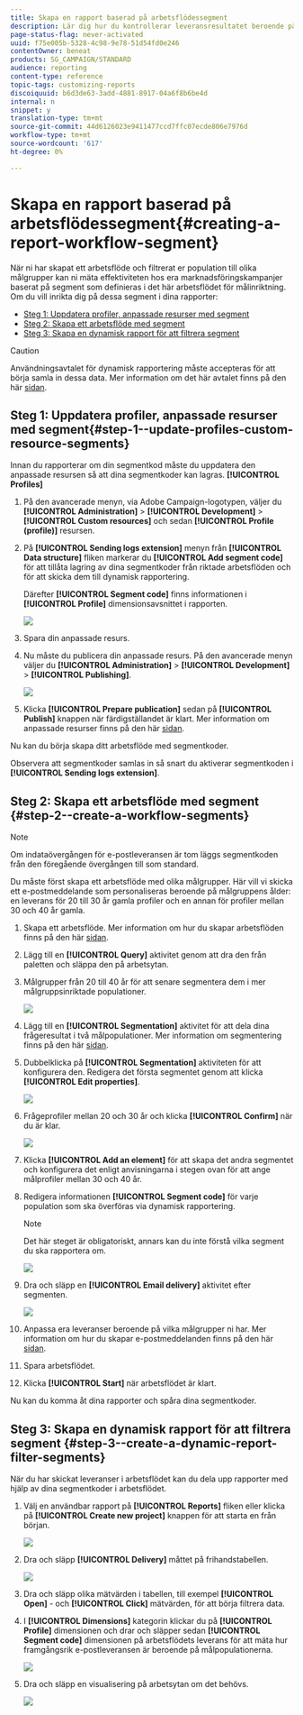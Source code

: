 ```yaml
---
title: Skapa en rapport baserad på arbetsflödessegment
description: Lär dig hur du kontrollerar leveransresultatet beroende på arbetsflödenas segment i dina rapporter.
page-status-flag: never-activated
uuid: f75e005b-5328-4c98-9e78-51d54fd0e246
contentOwner: beneat
products: SG_CAMPAIGN/STANDARD
audience: reporting
content-type: reference
topic-tags: customizing-reports
discoiquuid: b6d3de63-3add-4881-8917-04a6f8b6be4d
internal: n
snippet: y
translation-type: tm+mt
source-git-commit: 44d6126023e9411477ccd7ffc07ecde806e7976d
workflow-type: tm+mt
source-wordcount: '617'
ht-degree: 0%

---
```



# Skapa en rapport baserad på arbetsflödessegment{#creating-a-report-workflow-segment}

När ni har skapat ett arbetsflöde och filtrerat er population till olika målgrupper kan ni mäta effektiviteten hos era marknadsföringskampanjer baserat på segment som definieras i det här arbetsflödet för målinriktning.
Om du vill inrikta dig på dessa segment i dina rapporter:

* [Steg 1: Uppdatera profiler, anpassade resurser med segment](#step-1--update-profiles-custom-resource-segments)
* [Steg 2: Skapa ett arbetsflöde med segment](#step-2--create-a-workflow-segments)
* [Steg 3: Skapa en dynamisk rapport för att filtrera segment](#step-3--create-a-dynamic-report-filter-segments)

>[!CAUTION]
>Användningsavtalet för dynamisk rapportering måste accepteras för att börja samla in dessa data.
>Mer information om det här avtalet finns på den här [sidan](../../reporting/using/about-dynamic-reports.md#dynamic-reporting-usage-agreement).

## Steg 1: Uppdatera profiler, anpassade resurser med segment{#step-1--update-profiles-custom-resource-segments}

Innan du rapporterar om din segmentkod måste du uppdatera den anpassade resursen så att dina segmentkoder kan lagras. **[!UICONTROL Profiles]**

1. På den avancerade menyn, via Adobe Campaign-logotypen, väljer du **[!UICONTROL Administration]** > **[!UICONTROL Development]** > **[!UICONTROL Custom resources]** och sedan **[!UICONTROL Profile (profile)]** resursen.
1. På **[!UICONTROL Sending logs extension]** menyn från **[!UICONTROL Data structure]** fliken markerar du **[!UICONTROL Add segment code]** för att tillåta lagring av dina segmentkoder från riktade arbetsflöden och för att skicka dem till dynamisk rapportering.

   Därefter **[!UICONTROL Segment code]** finns informationen i **[!UICONTROL Profile]** dimensionsavsnittet i rapporten.

   ![](assets/report_segment_4.png)

1. Spara din anpassade resurs.

1. Nu måste du publicera din anpassade resurs.
På den avancerade menyn väljer du **[!UICONTROL Administration]** > **[!UICONTROL Development]** > **[!UICONTROL Publishing]**.

   ![](assets/custom_profile_7.png)

1. Klicka **[!UICONTROL Prepare publication]** sedan på **[!UICONTROL Publish]** knappen när färdigställandet är klart. Mer information om anpassade resurser finns på den här [sidan](../../developing/using/updating-the-database-structure.md).

Nu kan du börja skapa ditt arbetsflöde med segmentkoder.

Observera att segmentkoder samlas in så snart du aktiverar segmentkoden i **[!UICONTROL Sending logs extension]**.

## Steg 2: Skapa ett arbetsflöde med segment {#step-2--create-a-workflow-segments}

>[!NOTE]
>Om indataövergången för e-postleveransen är tom läggs segmentkoden från den föregående övergången till som standard.

Du måste först skapa ett arbetsflöde med olika målgrupper. Här vill vi skicka ett e-postmeddelande som personaliseras beroende på målgruppens ålder: en leverans för 20 till 30 år gamla profiler och en annan för profiler mellan 30 och 40 år gamla.

1. Skapa ett arbetsflöde. Mer information om hur du skapar arbetsflöden finns på den här [sidan](../../automating/using/building-a-workflow.md).

1. Lägg till en **[!UICONTROL Query]** aktivitet genom att dra den från paletten och släppa den på arbetsytan.

1. Målgrupper från 20 till 40 år för att senare segmentera dem i mer målgruppsinriktade populationer.

   ![](assets/report_segment_1.png)

1. Lägg till en **[!UICONTROL Segmentation]** aktivitet för att dela dina frågeresultat i två målpopulationer. Mer information om segmentering finns på den här [sidan](../../automating/using/segmentation.md).

1. Dubbelklicka på **[!UICONTROL Segmentation]** aktiviteten för att konfigurera den. Redigera det första segmentet genom att klicka **[!UICONTROL Edit properties]**.

   ![](assets/report_segment_7.png)

1. Frågeprofiler mellan 20 och 30 år och klicka **[!UICONTROL Confirm]** när du är klar.

   ![](assets/report_segment_8.png)

1. Klicka **[!UICONTROL Add an element]** för att skapa det andra segmentet och konfigurera det enligt anvisningarna i stegen ovan för att ange målprofiler mellan 30 och 40 år.

1. Redigera informationen **[!UICONTROL Segment code]** för varje population som ska överföras via dynamisk rapportering.

   >[!NOTE]
   >Det här steget är obligatoriskt, annars kan du inte förstå vilka segment du ska rapportera om.

   ![](assets/report_segment_9.png)

1. Dra och släpp en **[!UICONTROL Email delivery]** aktivitet efter segmenten.

   ![](assets/report_segment_3.png)

1. Anpassa era leveranser beroende på vilka målgrupper ni har. Mer information om hur du skapar e-postmeddelanden finns på den här [sidan](../../designing/using/designing-content-in-adobe-campaign.md).

1. Spara arbetsflödet.

1. Klicka **[!UICONTROL Start]** när arbetsflödet är klart.

Nu kan du komma åt dina rapporter och spåra dina segmentkoder.

## Steg 3: Skapa en dynamisk rapport för att filtrera segment {#step-3--create-a-dynamic-report-filter-segments}

När du har skickat leveranser i arbetsflödet kan du dela upp rapporter med hjälp av dina segmentkoder i arbetsflödet.

1. Välj en användbar rapport på **[!UICONTROL Reports]** fliken eller klicka på **[!UICONTROL Create new project]** knappen för att starta en från början.

   ![](assets/custom_profile_18.png)
1. Dra och släpp **[!UICONTROL Delivery]** måttet på frihandstabellen.

   ![](assets/report_segment_5.png)

1. Dra och släpp olika mätvärden i tabellen, till exempel **[!UICONTROL Open]** - och **[!UICONTROL Click]** mätvärden, för att börja filtrera data.
1. I **[!UICONTROL Dimensions]** kategorin klickar du på **[!UICONTROL Profile]** dimensionen och drar och släpper sedan **[!UICONTROL Segment code]** dimensionen på arbetsflödets leverans för att mäta hur framgångsrik e-postleveransen är beroende på målpopulationerna.

   ![](assets/report_segment_6.png)

1. Dra och släpp en visualisering på arbetsytan om det behövs.

   ![](assets/report_segment_10.png)
